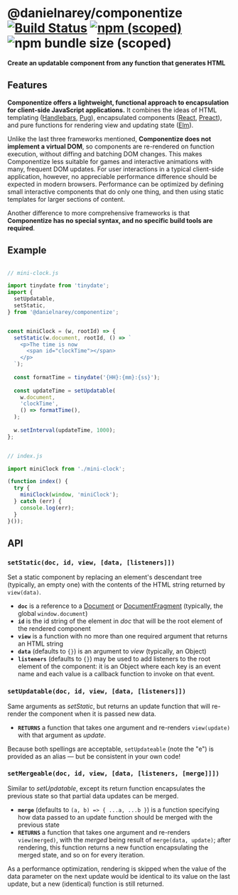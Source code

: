 # @danielnarey/componentize [![Build Status](https://travis-ci.com/danielnarey/componentize.svg?branch=master)](https://travis-ci.com/danielnarey/componentize) [![npm (scoped)](https://img.shields.io/npm/v/@danielnarey/componentize)](https://www.npmjs.com/package/@danielnarey/componentize) ![npm bundle size (scoped)](https://img.shields.io/bundlephobia/min/@danielnarey/componentize)

**Create an updatable component from any function that generates HTML**

## Features

**Componentize offers a lightweight, functional approach to encapsulation for client-side JavaScript applications.** It combines the ideas of HTML templating ([Handlebars](https://www.npmjs.com/package/handlebars), [Pug](https://www.npmjs.com/package/pug)), encapsulated components ([React](https://reactjs.org/), [Preact](https://preactjs.com/)), and pure functions for rendering view and updating state ([Elm](https://guide.elm-lang.org/architecture/)). 

Unlike the last three frameworks mentioned, **Componentize does not implement a virtual DOM**, so components are re-rendered on function execution, without diffing and batching DOM changes. This makes Componentize less suitable for games and interactive animations with many, frequent DOM updates. For user interactions in a typical client-side application, however, no appreciable performance difference should be expected in modern browsers. Performance can be optimized by defining small interactive components that do only one thing, and then using static templates for larger sections of content.

Another difference to more comprehensive frameworks is that **Componentize has no special syntax, and no specific build tools are required**.


## Example

```js

// mini-clock.js

import tinydate from 'tinydate';
import {
  setUpdatable,
  setStatic,
} from '@danielnarey/componentize';


const miniClock = (w, rootId) => {
  setStatic(w.document, rootId, () => `
    <p>The time is now
      <span id="clockTime"></span> 
    </p>
  `);
  
  const formatTime = tinydate('{HH}:{mm}:{ss}');
  
  const updateTime = setUpdatable(
    w.document,
    'clockTime',
    () => formatTime(),
  );
  
  w.setInterval(updateTime, 1000);
};


// index.js

import miniClock from './mini-clock';

(function index() {
  try {
    miniClock(window, 'miniClock');
  } catch (err) {
    console.log(err);
  }
}());


```


## API

### `setStatic(doc, id, view, [data, [listeners]])`

Set a static component by replacing an element's descendant tree (typically, an empty one) with the contents of the HTML string returned by `view(data)`.

- **`doc`** is a reference to a [Document](https://developer.mozilla.org/en-US/docs/Web/API/Document) or [DocumentFragment](https://developer.mozilla.org/en-US/docs/Web/API/DocumentFragment) (typically, the global `window.document`)
- **`id`** is the id string of the element in *doc* that will be the root element of the rendered component 
- **`view`** is a function with no more than one required argument that returns an HTML string
- **`data`** (defaults to `{}`) is an argument to *view* (typically, an Object)
- **`listeners`** (defaults to `{}`) may be used to add listeners to the root element of the component: it is an Object where each key is an event name and each value is a callback function to invoke on that event.


### `setUpdatable(doc, id, view, [data, [listeners]])`

Same arguments as *setStatic*, but returns an update function that will re-render the component when it is passed new data.

- **`RETURNS`** a function that takes one argument and re-renders `view(update)` with that argument as *update*.

Because both spellings are acceptable, `setUpdateable` (note the "e") is provided as an alias — but be consistent in your own code!

### `setMergeable(doc, id, view, [data, [listeners, [merge]]])`

Similar to *setUpdatable*, except its return function encapsulates the previous state so that partial data updates can be merged. 

- **`merge`** (defaults to `(a, b) => { ...a, ...b }`) is a function specifying how data passed to an update function should be merged with the previous state
- **`RETURNS`** a function that takes one argument and re-renders `view(merged)`, with the *merged* being result of `merge(data, update)`; after rendering, this function returns a new function encapsulating the merged state, and so on for every iteration.

As a performance optimization, rendering is skipped when the value of the data parameter on the next update would be identical to its value on the last update, but a new (identical) function is still returned.
